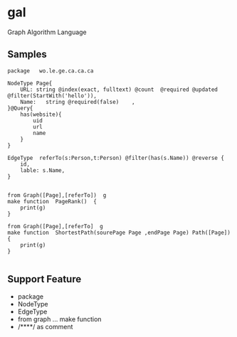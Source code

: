 # gal
Graph Algorithm  Language

## Samples

```
package   wo.le.ge.ca.ca.ca

NodeType Page{
    URL: string @index(exact, fulltext) @count  @required @updated   @filter(StartWith('hello')),
    Name:   string @required(false)    ,
}@Query{
    has(website){
        uid
        url
        name
    }  
}

EdgeType  referTo(s:Person,t:Person) @filter(has(s.Name)) @reverse {
    id,
    lable: s.Name,
}


from Graph([Page],[referTo])  g
make function  PageRank()  {
    print(g)
}

from Graph([Page],[referTo]  g  
make function  ShortestPath(sourePage Page ,endPage Page) Path([Page]){
    print(g)
}


```

## Support Feature
- package 
- NodeType
- EdgeType
- from graph ... make function
- /****/ as comment